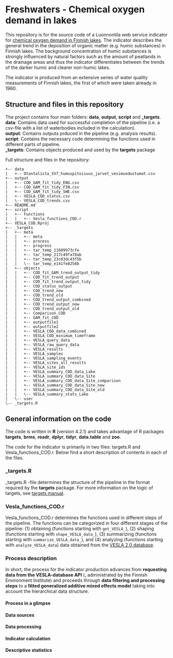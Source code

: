 # Freshwaters - Chemical oxygen demand in lakes
This repository is for the source code of a Luonnontila web service indicator for [chemical oxygen demand in Finnish lakes](https://luonnontila.fi/indikaattorit-elinymparistoittain/sisavedet/kemiallinen-hapenkuluts/). The indicator describes the general trend in the deposition of organic matter (e.g. humic substances) in Finnish lakes. The background concentration of humic substances is strongly influenced by natural factors such as the amount of peatlands in the drainage areas and thus the indicator differentiates between the trends of the darker humic and clearer non-humic lakes.

The indicator is produced from an extensive series of water quality measurements of Finnish lakes, the first of which were taken already in 1960.

## Structure and files in this repository

The project contains four main folders: **data**, **output**, **script** and **_targets**.  
**data**: Contains data used for successful completion of the pipeline (i.e. a csv-file with a list of waterbodies included in the calculation).  
**output**: Contains outputs prduced in the pipeline (e.g. analysis results).  
**script**: Contains the necessary code determining the functions used in different parts of pipeline.  
**_targets**: Contains objects produced and used by the **targets** package  

Full structure and files in the repository:

```
+-- data
|   +-- Otantalista_SV7_humuspitoisuus_jarvet_vesimuodostumat.csv
+-- output
|   +-- COD_GAM_fit_tidy_ENG.csv
|   +-- COD_GAM_fit_tidy_FIN.csv
|   +-- COD_GAM_fit_tidy_SWE.csv
|   +-- VESLA_COD_status.csv
|   \-- VESLA_COD_trends.csv
+-- README.md
+-- script
|   +-- Functions
|   |   +-- Vesla_functions_COD.r
+-- VESLA_COD.Rproj
+-- _targets
|   +-- meta
|   |   +-- meta
|   |   +-- process
|   |   +-- progress
|   |   +-- tar_temp_11609973cfe
|   |   +-- tar_temp_217c49fa78ab
|   |   +-- tar_temp_23c03dc43f5b
|   |   \-- tar_temp_e141fe8258b
|   +-- objects
|   |   +-- COD_fit_GAM_trend_output_tidy
|   |   +-- COD_fit_trend_output
|   |   +-- COD_fit_trend_output_tidy
|   |   +-- COD_status_output
|   |   +-- COD_trend_new
|   |   +-- COD_trend_old
|   |   +-- COD_trend_output_combined
|   |   +-- COD_trend_output_new
|   |   +-- COD_trend_output_old
|   |   +-- Comparison_COD
|   |   +-- GAM_fit_COD
|   |   +-- outputfile1
|   |   +-- outputfile2
|   |   +-- VESLA_COD_data_combined
|   |   +-- VESLA_COD_minimum_timeframe
|   |   +-- VESLA_query_data
|   |   +-- VESLA_raw_query_data
|   |   +-- VESLA_results
|   |   +-- VESLA_samples
|   |   +-- VESLA_sampling_events
|   |   +-- VESLA_sites_all_results
|   |   +-- VESLA_site_ids
|   |   +-- VESLA_summary_COD_data_Lake
|   |   +-- VESLA_summary_COD_data_Site
|   |   +-- VESLA_summary_COD_data_Site_comparison
|   |   +-- VESLA_summary_COD_data_Site_new
|   |   +-- VESLA_summary_COD_data_Site_old
|   |   \-- VESLA_summary_stats_Lake
|   \-- user
\-- _targets.R
```
## General information on the code

The code is written in **R** (version 4.2.1) and takes advantage of R packages **targets**, **brms**, **readr**, **dplyr**, **tidyr**, **data.table** and **zoo**.

The code for the indicator is primarily in two files: targets.R and Vesla_functions_COD.r. Below find a short description of contents in each of the files.

### _targets.R 

_targets.R -file determines the structure of the pipeline in the format required by the **targets** package. For more information on the logic of targets, see [targets manual](https://books.ropensci.org/targets/).

### Vesla_functions_COD.r
Vesla_functions_COD.r determines the functions used in different steps of the pipeline. The functions can be categorized in four different stages of the pipeline: (1) obtaining (functions starting with `get_VESLA_`), (2) shaping (functions starting with `shape_VESLA_data_`), (3) summarizing (funcitons starting with `summarize_VESLA_data_`), and (4) analyzing (functions starting with `analyze_VESLA_data`) data obtained from the [VESLA 2.0 database](https://rajapinnat.ymparisto.fi/api/vesla/2.0/).

### Process description

In short, the process for the indicator production advances from **requesting data from the VESLA-database API** (, administrated by the Finnish Environment Institute) and proceeds through **data filtering and processing steps** to a **fitted generalized additive mixed effects model** taking into account the hierarchical data structure.

#### Process in a glimpse

#### Data sources

#### Data processing

#### Indicator calculation

#### Descriptive statistics
